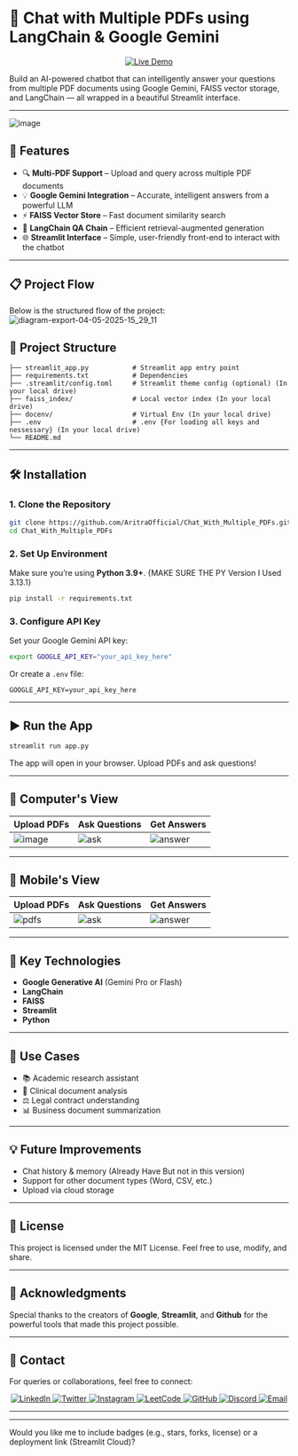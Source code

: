 # 📄 Chat with Multiple PDFs using LangChain & Google Gemini
<p align="center">
  <a href="https://chatwithmultiplepdfs-arimofficial.streamlit.app/" target="_blank">
    <img src="https://img.shields.io/badge/-🚀 Live%20Demo-000000?style=for-the-badge&logo=firefox&logoColor=white&labelColor=00C853&color=000000" alt="Live Demo">
  </a>
</p>
Build an AI-powered chatbot that can intelligently answer your questions from multiple PDF documents using Google Gemini, FAISS vector storage, and LangChain — all wrapped in a beautiful Streamlit interface.

---
![image](https://github.com/user-attachments/assets/ac9fb489-5a8e-4e75-bd03-8f9178c9d25b)
```                                                                                                                                     ```
## 🚀 Features

* 🔍 **Multi-PDF Support** – Upload and query across multiple PDF documents
* 💡 **Google Gemini Integration** – Accurate, intelligent answers from a powerful LLM
* ⚡ **FAISS Vector Store** – Fast document similarity search
* 🧠 **LangChain QA Chain** – Efficient retrieval-augmented generation
* 🌐 **Streamlit Interface** – Simple, user-friendly front-end to interact with the chatbot

---

## 📋 Project Flow  
Below is the structured flow of the project:  
![diagram-export-04-05-2025-15_29_11](https://github.com/user-attachments/assets/8f087154-36db-42f5-83ea-918b005e3471)

## 📁 Project Structure

```
├── streamlit_app.py           # Streamlit app entry point
├── requirements.txt           # Dependencies
├── .streamlit/config.toml     # Streamlit theme config (optional) (In your local drive)
├── faiss_index/               # Local vector index (In your local drive)
├── docenv/                    # Virtual Env (In your local drive)
├── .env                       # .env {For loading all keys and nessessary} (In your local drive)
└── README.md
```

---

## 🛠️ Installation

### 1. Clone the Repository

```bash
git clone https://github.com/AritraOfficial/Chat_With_Multiple_PDFs.git
cd Chat_With_Multiple_PDFs
```

### 2. Set Up Environment

Make sure you’re using **Python 3.9+**. {MAKE SURE THE PY Version I Used 3.13.1}

```bash
pip install -r requirements.txt
```

### 3. Configure API Key

Set your Google Gemini API key:

```bash
export GOOGLE_API_KEY="your_api_key_here"
```

Or create a `.env` file:

```env
GOOGLE_API_KEY=your_api_key_here
```

---

## ▶️ Run the App

```bash
streamlit run app.py
```

The app will open in your browser. Upload PDFs and ask questions!

---

## 📸 Computer's View

| Upload PDFs                       | Ask Questions                    | Get Answers                       |
| --------------------------------- | -------------------------------- | --------------------------------- |
| ![image](https://github.com/user-attachments/assets/d1bf2052-9c3a-4fef-8527-59ff7bd5ebd6) | ![ask](https://github.com/user-attachments/assets/bdda8359-2a1b-45ad-bb82-28fec0b785e0)| ![answer](https://github.com/user-attachments/assets/a2402ab5-aa77-41e0-b973-0e0597513b0b)|
---------------------------
## 📸 Mobile's View

| Upload PDFs                       | Ask Questions                    | Get Answers                       |
| --------------------------------- | -------------------------------- | --------------------------------- |
| ![pdfs](https://github.com/user-attachments/assets/5aa31351-82e5-4064-81c5-7f5c44696cec)| ![ask](https://github.com/user-attachments/assets/08f1ba22-f68f-4cae-b9d5-f24598f3918e)| ![answer](https://github.com/user-attachments/assets/8e54dd47-40fa-4106-b5d3-8780c8f6f69a)|

---

## 🔧 Key Technologies

* **Google Generative AI** (Gemini Pro or Flash)
* **LangChain**
* **FAISS**
* **Streamlit**
* **Python**

---

## 🧠 Use Cases

* 📚 Academic research assistant
* 🏥 Clinical document analysis
* ⚖️ Legal contract understanding
* 📊 Business document summarization

---

## 💡 Future Improvements

* Chat history & memory (Already Have But not in this version)
* Support for other document types (Word, CSV, etc.)
* Upload via cloud storage

---

## 📜 License

This project is licensed under the MIT License.
Feel free to use, modify, and share.

---

## 🙌 Acknowledgments  
Special thanks to the creators of **Google**, **Streamlit**, and **Github** for the powerful tools that made this project possible.  

---

## 📧 Contact 
For queries or collaborations, feel free to connect:  
<p align="center">
  <a href="https://www.linkedin.com/in/aritramukherjeeofficial/" target="_blank">
    <img src="https://img.shields.io/badge/LinkedIn-%230077B5.svg?style=for-the-badge&logo=linkedin&logoColor=white" alt="LinkedIn">
  </a>
  <a href="https://x.com/AritraMofficial" target="_blank">
    <img src="https://img.shields.io/badge/Twitter-%231DA1F2.svg?style=for-the-badge&logo=twitter&logoColor=white" alt="Twitter">
  </a>
  <a href="https://www.instagram.com/aritramukherjee_official/?__pwa=1" target="_blank">
    <img src="https://img.shields.io/badge/Instagram-%23E4405F.svg?style=for-the-badge&logo=instagram&logoColor=white" alt="Instagram">
  </a>
  <a href="https://leetcode.com/u/aritram_official/" target="_blank">
    <img src="https://img.shields.io/badge/LeetCode-%23FFA116.svg?style=for-the-badge&logo=leetcode&logoColor=white" alt="LeetCode">
  </a>
  <a href="https://github.com/AritraOfficial" target="_blank">
    <img src="https://img.shields.io/badge/GitHub-%23181717.svg?style=for-the-badge&logo=github&logoColor=white" alt="GitHub">
  </a>
  <a href="https://discord.com/channels/@me" target="_blank">
    <img src="https://img.shields.io/badge/Discord-%237289DA.svg?style=for-the-badge&logo=discord&logoColor=white" alt="Discord">
  </a>
  <a href="mailto:aritra.work.official@gmail.com" target="_blank">
    <img src="https://img.shields.io/badge/Email-%23D14836.svg?style=for-the-badge&logo=gmail&logoColor=white" alt="Email">
  </a>
</p>

---
---

Would you like me to include badges (e.g., stars, forks, license) or a deployment link (Streamlit Cloud)?
